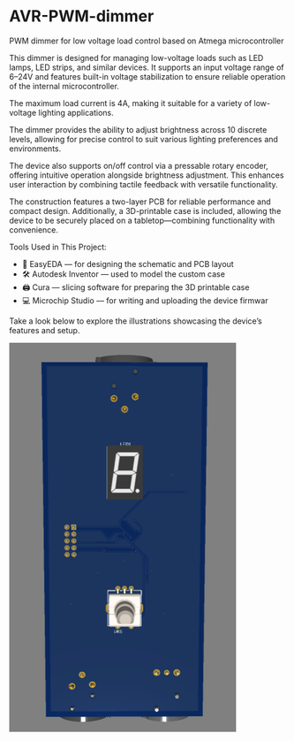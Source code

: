 ﻿# AVR-PWM-dimmer
PWM dimmer for low voltage load control based on Atmega microcontroller

This dimmer is designed for managing low-voltage loads such as LED lamps, 
LED strips, and similar devices. It supports an input voltage range of 6–24V 
and features built-in voltage stabilization to ensure reliable 
operation of the internal microcontroller. 

The maximum load current is 4A, making it suitable for 
a variety of low-voltage lighting applications.

The dimmer provides the ability to adjust brightness across 10 discrete levels, 
allowing for precise control to suit various lighting preferences and environments.

The device also supports on/off control via a pressable rotary encoder, 
offering intuitive operation alongside brightness adjustment. 
This enhances user interaction by combining tactile feedback with versatile functionality.

The construction features a two-layer PCB for reliable performance and compact design. 
Additionally, a 3D-printable case is included, 
allowing the device to be securely placed on a tabletop—combining functionality with convenience.

Tools Used in This Project:
- 🧩 EasyEDA — for designing the schematic and PCB layout
- 🛠️ Autodesk Inventor — used to model the custom case
- 🖨️ Cura — slicing software for preparing the 3D printable case
- 💻 Microchip Studio — for writing and uploading the device firmwar

Take a look below to explore the illustrations showcasing the device’s features and setup.

![PCB 3D](res/PCB_3D.png)

